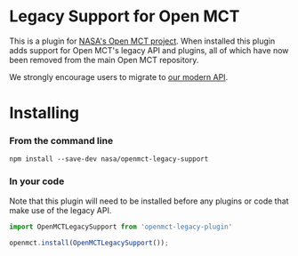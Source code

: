# Legacy Support for Open MCT
This is a plugin for [NASA's Open MCT project](https://github.com/nasa/openmct). When installed this plugin adds support for Open MCT's legacy API and plugins, all of which have now been removed from the main Open MCT repository. 

We strongly encourage users to migrate to [our modern API](https://github.com/nasa/openmct/blob/master/API.md).

# Installing

### From the command line
```
npm install --save-dev nasa/openmct-legacy-support
```

### In your code

Note that this plugin will need to be installed before any plugins or code that make use of the legacy API.

``` JavaScript
import OpenMCTLegacySupport from 'openmct-legacy-plugin'

openmct.install(OpenMCTLegacySupport());
```
